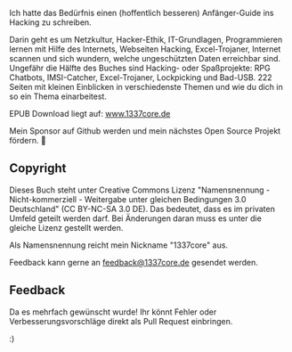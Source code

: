 Ich hatte das Bedürfnis einen (hoffentlich besseren) Anfänger-Guide ins Hacking zu schreiben.

Darin geht es um Netzkultur, Hacker-Ethik, IT-Grundlagen, Programmieren lernen mit Hilfe des Internets, Webseiten Hacking, Excel-Trojaner, Internet scannen und sich wundern, welche ungeschützten Daten erreichbar sind. Ungefähr die Hälfte des Buches sind  Hacking- oder Spaßprojekte: RPG Chatbots, IMSI-Catcher, Excel-Trojaner, Lockpicking und Bad-USB. 222 Seiten mit kleinen Einblicken in verschiedenste Themen und wie du dich in so ein Thema einarbeitest.

EPUB Download liegt auf: www.1337core.de

Mein Sponsor auf Github werden und mein nächstes Open Source Projekt fördern. 🤩

## Copyright
Dieses Buch steht unter Creative Commons Lizenz "Namensnennung - Nicht-kommerziell - Weitergabe unter gleichen Bedingungen 3.0 Deutschland" (CC BY-NC-SA 3.0 DE). Das bedeutet, dass es im privaten Umfeld geteilt werden darf. Bei Änderungen daran muss es unter die gleiche Lizenz gestellt werden.

Als Namensnennung reicht mein Nickname "1337core" aus.

Feedback kann gerne an feedback@1337core.de gesendet werden.

## Feedback

Da es mehrfach gewünscht wurde! Ihr könnt Fehler oder Verbesserungsvorschläge direkt als Pull Request einbringen.

:)
